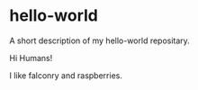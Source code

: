 # hello-world
A short description of my hello-world repositary.

Hi Humans!

I like falconry and raspberries.
